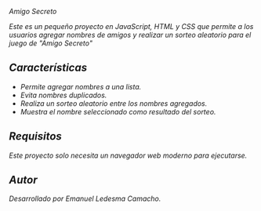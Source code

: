 <em>Amigo Secreto<em>

<p> Este es un pequeño proyecto en JavaScript, HTML y CSS que permite a los usuarios agregar nombres de amigos y realizar un sorteo aleatorio para el juego de "Amigo Secreto"</p>

<h2>Características</h2>

<ul>
<li>Permite agregar nombres a una lista.</li>
<li>Evita nombres duplicados.</li>
<li>Realiza un sorteo aleatorio entre los nombres agregados.</li>
<li>Muestra el nombre seleccionado como resultado del sorteo.</li>
</ul>

<h2>Requisitos</h2>

<p> Este proyecto solo necesita un navegador web moderno para ejecutarse.</p>

<h2>Autor</h2>

<p>Desarrollado por Emanuel Ledesma Camacho.</p>